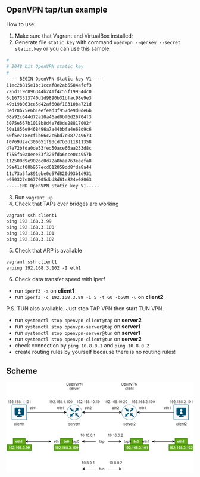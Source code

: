 ## OpenVPN tap/tun example

How to use:
1. Make sure that Vagrant and VirtualBox installed;
2. Generate file `static.key` with command `openvpn --genkey --secret static.key` or you can use this sample:
```bash
#
# 2048 bit OpenVPN static key
#
-----BEGIN OpenVPN Static key V1-----
11ec2b815e1bc1ccaf8e2ab5584afcf3
726d119c896344b241f4c55f19954dc0
6c1673513740d1d9890b31bfac98e9e3
49b19b063ce5d42af608f18310ba721d
3ed78b75e6b1eefead3f957de9d0de6b
08a92c644d72a10a46ad0bf6d26704f3
3075e567b1018b8d4e7d0de28817002f
50a1856e9468496a7a44bbfa4e68d9c6
60f5e718ecf1b66c2c6bd7c087749673
f0769d2ac306651f93cd7b3d11811358
d7e72bfda0de53fed50ace66aa233d8c
f755fa0a8eee53f326fda6ece0c4957b
112500d9e9026c0d72a8baa763eeefa8
39a41cf08b957ecd612859dd8fda8a44
11c73a5fa891ebe0e57d820d93b1d931
e950327e8677005dbd8d61e824e08063
-----END OpenVPN Static key V1-----
```
3. Run `vagrant up`
4. Check that TAPs over bridges are working
```
vagrant ssh client1
ping 192.168.3.99
ping 192.168.3.100
ping 192.168.3.101
ping 192.168.3.102
```
5. Check that ARP is available
```
vagrant ssh client1
arping 192.168.3.102 -I eth1
```
6. Check data transfer speed with iperf
 - run `iperf3 -s` on __client1__
 - run `iperf3 -c 192.168.3.99 -i 5 -t 60 -b50M -u` on __client2__


P.S. TUN also available. Just stop TAP VPN then start TUN VPN.
 - run `systemctl stop openvpn-client@tap` on __server2__
 - run `systemctl stop openvpn-server@tap` on __server1__
 - run `systemctl stop openvpn-server@tun` on __server1__
 - run `systemctl stop openvpn-client@tun` on __server2__
 - check connection by `ping 10.8.0.1` and `ping 10.8.0.2`
 - create routing rules by yourself because there is no routing rules!

## Scheme

![](docs/scheme.png)
